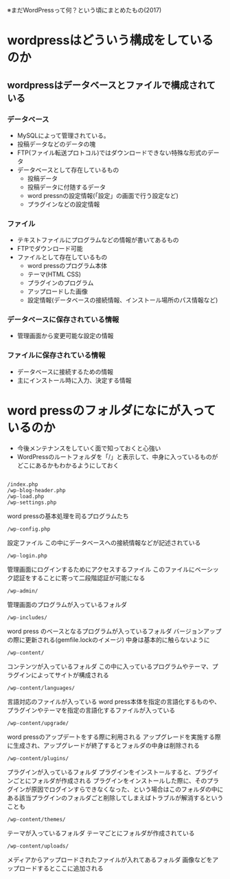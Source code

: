 ※まだWordPressって何？という頃にまとめたもの(2017)

# wordpressはどういう構成をしているのか

## wordpressはデータベースとファイルで構成されている
### データベース
- MySQLによって管理されている。
- 投稿データなどのデータの塊
- FTP(ファイル転送プロトコル)ではダウンロードできない特殊な形式のデータ
- データベースとして存在しているもの
    - 投稿データ
    - 投稿データに付随するデータ
    - word pressnの設定情報(「設定」の画面で行う設定など)
    - プラグインなどの設定情報

### ファイル
- テキストファイルにプログラムなどの情報が書いてあるもの
- FTPでダウンロード可能
- ファイルとして存在しているもの
    - word pressのプログラム本体
    - テーマ(HTML CSS)
    - プラグインのプログラム
    - アップロードした画像
    - 設定情報(データベースの接続情報、インストール場所のパス情報など)

### データベースに保存されている情報
- 管理画面から変更可能な設定の情報

### ファイルに保存されている情報
- データベースに接続するための情報
- 主にインストール時に入力、決定する情報


# word pressのフォルダになにが入っているのか
- 今後メンテナンスをしていく面で知っておくと心強い
- WordPressのルートフォルダを「/」と表示して、中身に入っているものがどこにあるかもわかるようにしておく

```

/index.php
/wp-blog-header.php
/wp-load.php
/wp-settings.php
```
word pressの基本処理を司るプログラムたち

```
/wp-config.php
```
設定ファイル
この中にデータベースへの接続情報などが記述されている

```
/wp-login.php
```
管理画面にログインするためにアクセスするファイル
このファイルにベーシック認証をすることに寄って二段階認証が可能になる

```
/wp-admin/
```
管理画面のプログラムが入っているフォルダ

```
/wp-includes/
```
word press のベースとなるプログラムが入っているフォルダ
バージョンアップの際に更新される(gemfile.lockのイメージ)
中身は基本的に触らないように

```
/wp-content/
```
コンテンツが入っているフォルダ
この中に入っているプログラムやテーマ、プラグインによってサイトが構成される

```
/wp-content/languages/
```
言語対応のファイルが入っている
word press本体を指定の言語化するものや、プラグインやテーマを指定の言語化するファイルが入っている

```
/wp-content/upgrade/
```
word pressのアップデートをする際に利用される
アップグレードを実施する際に生成され、アップグレードが終了するとフォルダの中身は削除される

```
/wp-content/plugins/
```
プラグインが入っているフォルダ
プラグインをインストールすると、プラグインごとにフォルダが作成される
プラグインをインストールした際に、そのプラグインが原因でログインすらできなくなった、という場合はこのフォルダの中にある該当プラグインのフォルダごと削除してしまえばトラブルが解消するということも

```
/wp-content/themes/
```
テーマが入っているフォルダ
テーマごとにフォルダが作成されている

```
/wp-content/uploads/
```
メディアからアップロードされたファイルが入れてあるフォルダ
画像などをアップロードするとここに追加される
